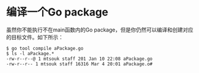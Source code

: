 # 编译一个Go package

虽然你不能执行不在main函数内的Go package，但是你仍然可以编译和创建对应的目标文件。如下所示：

```shell
$ go tool compile aPackage.go
$ ls -l aPackage.*
-rw-r--r--@ 1 mtsouk staff 201 Jan 10 22:08 aPackage.go
-rw-r--r-- 1 mtsouk staff 16316 Mar 4 20:01 aPackage.o#
```
